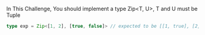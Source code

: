 In This Challenge, You should implement a type Zip<T, U>, T and U must be Tuple

```ts
type exp = Zip<[1, 2], [true, false]> // expected to be [[1, true], [2, false]]

```